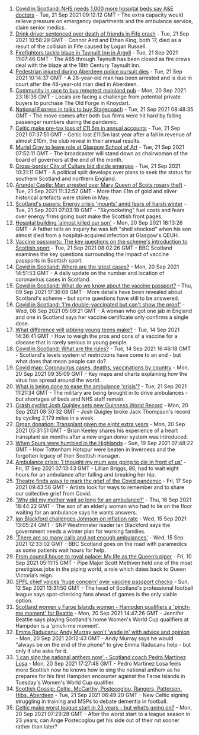 1. [Covid in Scotland: NHS needs 1,000 more hospital beds say A&E doctors](https://www.bbc.co.uk/news/uk-scotland-58631668?at_medium=RSS&at_campaign=KARANGA) - Tue, 21 Sep 2021 09:12:12 GMT - The extra capacity would relieve pressure on emergency departments and the ambulance service, claim senior medics.
2. [Drink driver sentenced over death of friends in Fife crash](https://www.bbc.co.uk/news/uk-scotland-edinburgh-east-fife-58637826?at_medium=RSS&at_campaign=KARANGA) - Tue, 21 Sep 2021 10:58:29 GMT - Connor Aird and Ethan King, both 17, died as a result of the collision in Fife caused by Logan Russell.
3. [Firefighters tackle blaze in Taynuilt Inn in Argyll](https://www.bbc.co.uk/news/uk-scotland-glasgow-west-58635792?at_medium=RSS&at_campaign=KARANGA) - Tue, 21 Sep 2021 11:07:46 GMT - The A85 through Taynuilt has been closed as fire crews deal with the blaze at the 18th Century Taynuilt Inn.
4. [Pedestrian injured during Aberdeen police pursuit dies](https://www.bbc.co.uk/news/uk-scotland-north-east-orkney-shetland-58638245?at_medium=RSS&at_campaign=KARANGA) - Tue, 21 Sep 2021 10:14:37 GMT - A 28-year-old man has been arrested and is due in court after the 48-year-old man died in Aberdeen.
5. [Community in race to buy remotest mainland pub](https://www.bbc.co.uk/news/uk-scotland-highlands-islands-58624724?at_medium=RSS&at_campaign=KARANGA) - Mon, 20 Sep 2021 23:18:38 GMT - Locals are facing a challenge from potential private buyers to purchase The Old Forge in Knoydart.
6. [National Express in talks to buy Stagecoach](https://www.bbc.co.uk/news/business-58636437?at_medium=RSS&at_campaign=KARANGA) - Tue, 21 Sep 2021 08:48:35 GMT - The move comes after both bus firms were hit hard by falling passenger numbers during the pandemic.
7. [Celtic make pre-tax loss of £11.5m in annual accounts](https://www.bbc.co.uk/sport/football/58635810?at_medium=RSS&at_campaign=KARANGA) - Tue, 21 Sep 2021 07:37:51 GMT - Celtic lost £11.5m last year after a fall in revenue of almost £10m, the club reveal in their annual results.
8. [Muriel Gray to leave role at Glasgow School of Art](https://www.bbc.co.uk/news/uk-scotland-glasgow-west-58635791?at_medium=RSS&at_campaign=KARANGA) - Tue, 21 Sep 2021 07:52:11 GMT - The broadcaster will stand down as chairwoman of the board of governors at the end of the month.
9. [Cross-border City of Culture bid divide emerges](https://www.bbc.co.uk/news/uk-scotland-south-scotland-58637387?at_medium=RSS&at_campaign=KARANGA) - Tue, 21 Sep 2021 10:31:11 GMT - A political split develops over plans to seek the status for southern Scotland and northern England.
10. [Arundel Castle: Man arrested over Mary Queen of Scots rosary theft](https://www.bbc.co.uk/news/uk-england-sussex-58638351?at_medium=RSS&at_campaign=KARANGA) - Tue, 21 Sep 2021 11:32:52 GMT - More than £1m of gold and silver historical artefacts were stolen in May.
11. [Scotland's papers: Energy crisis 'mounts' amid fears of harsh winter](https://www.bbc.co.uk/news/uk-scotland-58633395?at_medium=RSS&at_campaign=KARANGA) - Tue, 21 Sep 2021 07:03:19 GMT - "Skyrocketing" fuel costs and fears over energy firms going bust make the Scottish front pages.
12. [Hospital building 'almost killed our son'](https://www.bbc.co.uk/news/uk-scotland-58618317?at_medium=RSS&at_campaign=KARANGA) - Mon, 20 Sep 2021 18:13:26 GMT - A father tells an inquiry he was left "shell shocked" when his son almost died from a hospital-acquired infection at Glasgow's QEUH.
13. [Vaccine passports: The key questions on the scheme's introduction to Scottish sport](https://www.bbc.co.uk/sport/scotland/58588302?at_medium=RSS&at_campaign=KARANGA) - Tue, 21 Sep 2021 08:02:26 GMT - BBC Scotland examines the key questions surrounding the impact of vaccine passports in Scottish sport.
14. [Covid in Scotland: Where are the latest cases?](https://www.bbc.co.uk/news/uk-scotland-53511877?at_medium=RSS&at_campaign=KARANGA) - Mon, 20 Sep 2021 14:51:53 GMT - A daily update on the number and location of coronavirus cases in Scotland.
15. [Covid in Scotland: What do we know about the vaccine passport?](https://www.bbc.co.uk/news/uk-scotland-58422607?at_medium=RSS&at_campaign=KARANGA) - Thu, 09 Sep 2021 17:36:08 GMT - More details have been revealed about Scotland's scheme - but some questions have still to be answered.
16. [Covid in Scotland: 'I'm double-vaccinated but can't show the proof'](https://www.bbc.co.uk/news/uk-scotland-58475922?at_medium=RSS&at_campaign=KARANGA) - Wed, 08 Sep 2021 05:09:21 GMT - A woman who got one jab in England and one in Scotland says her vaccine certificate only confirms a single dose.
17. [What difference will jabbing young teens make?](https://www.bbc.co.uk/news/health-58423152?at_medium=RSS&at_campaign=KARANGA) - Tue, 14 Sep 2021 14:36:41 GMT - How to weigh the pros and cons of a vaccine for a disease that is rarely serious in young people.
18. [Covid in Scotland: What are the rules?](https://www.bbc.co.uk/news/uk-scotland-53166816?at_medium=RSS&at_campaign=KARANGA) - Tue, 14 Sep 2021 16:46:18 GMT - Scotland's levels system of restrictions have come to an end - but what does that mean people can do?
19. [Covid map: Coronavirus cases, deaths, vaccinations by country](https://www.bbc.co.uk/news/world-51235105?at_medium=RSS&at_campaign=KARANGA) - Mon, 20 Sep 2021 09:35:09 GMT - Key maps and charts explaining how the virus has spread around the world.
20. [What is being done to ease the ambulance 'crisis'?](https://www.bbc.co.uk/news/uk-scotland-58588112?at_medium=RSS&at_campaign=KARANGA) - Tue, 21 Sep 2021 11:21:34 GMT - The military are being brought in to drive ambulances - but shortages of beds and NHS staff remain.
21. [Crash cyclist Josh Quigley sets new Guinness World Record](https://www.bbc.co.uk/news/uk-scotland-edinburgh-east-fife-58622023?at_medium=RSS&at_campaign=KARANGA) - Mon, 20 Sep 2021 08:30:32 GMT - Josh Quigley broke Jack Thompson's record by cycling 2,179 miles in a week.
22. [Organ donation: Transplant given me eight extra years](https://www.bbc.co.uk/news/uk-scotland-north-east-orkney-shetland-58597168?at_medium=RSS&at_campaign=KARANGA) - Mon, 20 Sep 2021 05:31:51 GMT - Brian Keeley shares his experience of a heart transplant six months after a new organ donor system was introduced.
23. [When Spurs were humbled in the Highlands](https://www.bbc.co.uk/news/uk-scotland-highlands-islands-58542543?at_medium=RSS&at_campaign=KARANGA) - Sun, 19 Sep 2021 07:48:22 GMT - How Tottenham Hotspur were beaten in Inverness and the forgotten legacy of their Scottish manager.
24. [Ambulance crisis: 'I thought my mum was going to die in front of us'](https://www.bbc.co.uk/news/uk-scotland-edinburgh-east-fife-58585395?at_medium=RSS&at_campaign=KARANGA) - Fri, 17 Sep 2021 07:13:43 GMT - Lillian Briggs, 86, had to wait eight hours for an ambulance after falling and breaking her hip.
25. [Theatre finds ways to mark the grief of the Covid pandemic](https://www.bbc.co.uk/news/uk-scotland-58595864?at_medium=RSS&at_campaign=KARANGA) - Fri, 17 Sep 2021 09:43:56 GMT - Artists look for ways to remember and to share our collective grief from Covid.
26. ['Why did my mother wait so long for an ambulance?'](https://www.bbc.co.uk/news/uk-scotland-58591075?at_medium=RSS&at_campaign=KARANGA) - Thu, 16 Sep 2021 18:44:22 GMT - The son of an elderly woman who had to lie on the floor waiting for an ambulance says he wants answers.
27. [Ian Blackford challenges Johnson on inflation rate](https://www.bbc.co.uk/news/uk-politics-58570946?at_medium=RSS&at_campaign=KARANGA) - Wed, 15 Sep 2021 13:05:24 GMT - SNP Westminster leader Ian Blackford says the government needs a winter plan for working families.
28. ['There are so many calls and not enough ambulances'](https://www.bbc.co.uk/news/uk-scotland-58573795?at_medium=RSS&at_campaign=KARANGA) - Wed, 15 Sep 2021 12:33:02 GMT - BBC Scotland goes on the road with paramedics as some patients wait hours for help.
29. [From council house to royal palace: My life as the Queen’s piper](https://www.bbc.co.uk/news/uk-scotland-58476253?at_medium=RSS&at_campaign=KARANGA) - Fri, 10 Sep 2021 05:11:15 GMT - Pipe Major Scott Methven held one of the most prestigious jobs in the piping world, a role which dates back to Queen Victoria’s reign.
30. [SPFL chief voices 'huge concern' over vaccine passport checks](https://www.bbc.co.uk/news/uk-scotland-58537877?at_medium=RSS&at_campaign=KARANGA) - Sun, 12 Sep 2021 13:31:50 GMT - The head of Scotland's professional football league says spot-checking fans ahead of games is the only viable option.
31. [Scotland women v Faroe Islands women - Hampden qualifiers a 'pinch-me moment' for Beattie](https://www.bbc.co.uk/sport/football/58627425?at_medium=RSS&at_campaign=KARANGA) - Mon, 20 Sep 2021 14:47:26 GMT - Jennifer Beattie says playing Scotland's home Women's World Cup qualifiers at Hampden is a 'pinch-me moment'.
32. [Emma Raducanu: Andy Murray won't 'wade in' with advice and opinion](https://www.bbc.co.uk/sport/tennis/58633034?at_medium=RSS&at_campaign=KARANGA) - Mon, 20 Sep 2021 20:12:43 GMT - Andy Murray says he would "always be on the end of the phone" to give Emma Raducanu help - but only if she asks for it.
33. ['I can sing the national anthem now' - Scotland coach Pedro Martinez Losa](https://www.bbc.co.uk/sport/av/football/58631207?at_medium=RSS&at_campaign=KARANGA) - Mon, 20 Sep 2021 17:27:48 GMT - Pedro Martinez Losa feels more Scottish now he knows how to sing the national anthem as he prepares for his first Hampden encounter against the Faroe Islands in Tuesday's Women's World Cup qualifier.
34. [Scottish Gossip: Celtic, McCarthy, Postecoglou, Rangers, Patterson, Hibs, Aberdeen](https://www.bbc.co.uk/sport/football/58635717?at_medium=RSS&at_campaign=KARANGA) - Tue, 21 Sep 2021 06:49:20 GMT - New Celtic signing struggling in training and MSPs to debate dementia in football.
35. [Celtic make worst league start in 23 years - but what’s going on?](https://www.bbc.co.uk/sport/football/58617548?at_medium=RSS&at_campaign=KARANGA) - Mon, 20 Sep 2021 07:29:28 GMT - After the worst start to a league season in 23 years, can Ange Postecoglou get his side out of their rut sooner rather than later?
